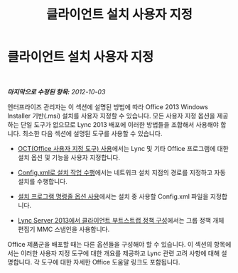 ﻿---
title: 클라이언트 설치 사용자 지정
TOCTitle: 클라이언트 설치 사용자 지정
ms:assetid: 5c1a85f1-5ebb-48fb-acb7-3bf46decbf80
ms:mtpsurl: https://technet.microsoft.com/ko-kr/library/JJ204934(v=OCS.15)
ms:contentKeyID: 49303756
ms.date: 08/24/2015
mtps_version: v=OCS.15
ms.translationtype: HT
---

# 클라이언트 설치 사용자 지정

 

_**마지막으로 수정된 항목:** 2012-10-03_

엔터프라이즈 관리자는 이 섹션에 설명된 방법에 따라 Office 2013 Windows Installer 기반(.msi) 설치를 사용자 지정할 수 있습니다. 모든 사용자 지정 옵션을 제공하는 단일 도구가 없으므로 Lync 2013 배포에 이러한 방법들을 조합해서 사용해야 합니다. 최소한 다음 섹션에 설명된 도구를 사용할 수 있습니다.

  - [OCT(Office 사용자 지정 도구) 사용](lync-server-2013-using-the-office-customization-tool-oct.md)에서는 Lync 및 기타 Office 프로그램에 대한 설치 옵션 및 기능을 사용자 지정합니다.

  - [Config.xml로 설치 작업 수행](lync-server-2013-using-config-xml-to-perform-installation-tasks.md)에서는 네트워크 설치 지점의 경로를 지정하고 자동 설치를 수행합니다.

  - [설치 프로그램 명령줄 옵션 사용](lync-server-2013-using-setup-command-line-options.md)에서는 설치 중 사용할 Config.xml 파일을 지정합니다.

  - [Lync Server 2013에서 클라이언트 부트스트랩 정책 구성](lync-server-2013-configuring-client-bootstrapping-policies.md)에서는 그룹 정책 개체 편집기 MMC 스냅인을 사용합니다.

Office 제품군을 배포할 때는 다른 옵션들을 구성해야 할 수 있습니다. 이 섹션의 항목에서는 이러한 사용자 지정 도구에 대한 개요를 제공하고 Lync 관련 고려 사항에 대해 설명합니다. 각 도구에 대한 자세한 Office 도움말 링크도 포함됩니다.

